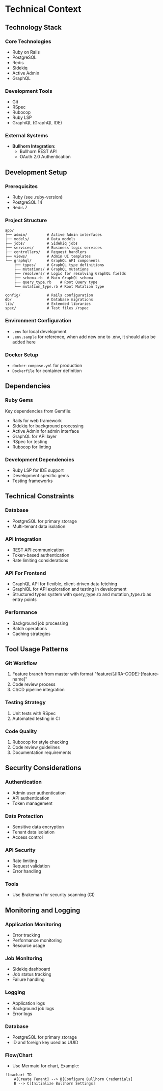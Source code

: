 # Technical Context

## Technology Stack

### Core Technologies
- Ruby on Rails
- PostgreSQL
- Redis
- Sidekiq
- Active Admin
- GraphQL

### Development Tools
- Git
- RSpec
- Rubocop
- Ruby LSP
- GraphiQL (GraphQL IDE)

### External Systems
- **Bullhorn Integration:**
  - Bullhorn REST API
  - OAuth 2.0 Authentication

## Development Setup

### Prerequisites
- Ruby (see .ruby-version)
- PostgreSQL 14
- Redis 7

### Project Structure
```
app/
├── admin/         # Active Admin interfaces
├── models/        # Data models
├── jobs/          # Sidekiq jobs
├── services/      # Business logic services
├── controllers/   # Request handlers
├── views/         # Admin UI templates
└── graphql/       # GraphQL API components
    ├── types/     # GraphQL type definitions
    ├── mutations/ # GraphQL mutations
    ├── resolvers/ # Logic for resolving GraphQL fields
    ├── schema.rb  # Main GraphQL schema
    ├── query_type.rb    # Root Query type
    └── mutation_type.rb # Root Mutation type

config/            # Rails configuration
db/                # Database migrations
lib/               # Extended libraries
spec/              # Test files /rspec
```

### Environment Configuration
- `.env` for local development
- `.env.sample` for reference, when add new one to .env, it should also be added here

### Docker Setup
- `docker-compose.yml` for production
- `Dockerfile` for container definition

## Dependencies

### Ruby Gems
Key dependencies from Gemfile:
- Rails for web framework
- Sidekiq for background processing
- Active Admin for admin interface
- GraphQL for API layer
- RSpec for testing
- Rubocop for linting

### Development Dependencies
- Ruby LSP for IDE support
- Development specific gems
- Testing frameworks

## Technical Constraints

### Database
- PostgreSQL for primary storage
- Multi-tenant data isolation

### API Integration
- REST API communication
- Token-based authentication
- Rate limiting considerations

### API For Frontend
- GraphQL API for flexible, client-driven data fetching
- GraphiQL for API exploration and testing in development
- Structured types system with query_type.rb and mutation_type.rb as entry points

### Performance
- Background job processing
- Batch operations
- Caching strategies

## Tool Usage Patterns

### Git Workflow
1. Feature branch from master with format "feature/[JIRA-CODE]-[feature-name]"
2. Code review process
3. CI/CD pipeline integration

### Testing Strategy
1. Unit tests with RSpec
2. Automated testing in CI

### Code Quality
1. Rubocop for style checking
2. Code review guidelines
3. Documentation requirements

## Security Considerations

### Authentication
- Admin user authentication
- API authentication
- Token management

### Data Protection
- Sensitive data encryption
- Tenant data isolation
- Access control

### API Security
- Rate limiting
- Request validation
- Error handling

### Tools
- Use Brakeman for security scanning (CI)

## Monitoring and Logging

### Application Monitoring
- Error tracking
- Performance monitoring
- Resource usage

### Job Monitoring
- Sidekiq dashboard
- Job status tracking
- Failure handling

### Logging
- Application logs
- Background job logs
- Error logs

### Database
- PostgreSQL for primary storage
- ID and foreign key used as UUID

### Flow/Chart
- Use Mermaid for chart, Example:
```mermaid
flowchart TD
    A[Create Tenant] --> B[Configure Bullhorn Credentials]
    B --> C[Initialize Bullhorn Settings]
```

